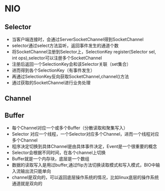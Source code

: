 # NIO
## Selector
- 当客户端连接时，会通过ServerSocketChannel得到SocketChannel
- selector通过select方法监听，返回事件发生的通道个数
- 将SocketChannel注册到Selector上，SelectionKey register(Selector sel, int ops),selector可以注册多个SocketChannel
- 注册后返回一个SelectionKey会和该Selector关联（set集合）
- 进而得到各个SelectionKey（有事件发生）
- 再通过SelectionKey反向获取SocketChannel,channel()方法
- 通过获取的SocketChannel进行业务处理
## Channel
## Buffer
- 每个Channel对应一个或多个Buffer（分散读取和聚集写入）
- Selector 对应一个线程，一个Selector对应多个Channel，进而一个线程对应多个Channel
- 程序决定切换到具体Channel是由具体事件决定，Event是一个很重要的概念
- Selector会根据不同时间，在各个channel上切换
- Buffer就是一个内存块，底层是一个数组
- 数据的读取写入是用过buffer,通过flip方法切换读取模式和写入模式，BIO中输入流输出流只能单向
- channel是双向的，可以返回底层操作系统的情况，比如linux底层的操作系统通道就是双向的
